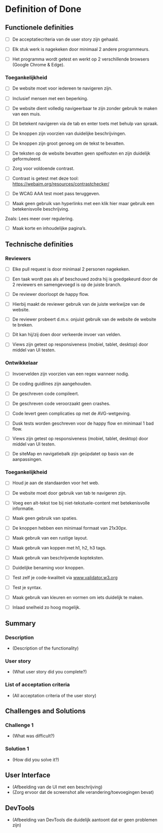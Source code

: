 # Definition of Done

## Functionele definities 

- [ ] De acceptatiecriteria van de user story zijn gehaald. 

- [ ] Elk stuk werk is nagekeken door minimaal 2 andere programmeurs. 

- [ ] Het programma wordt getest en werkt op 2 verschillende browsers (Google Chrome & Edge). 

### Toegankelijkheid 

- [ ] De website moet voor iedereen te navigeren zijn. 

- [ ] Inclusief mensen met een beperking. 

- [ ] De website dient volledig navigeerbaar te zijn zonder gebruik te maken van een muis. 

- [ ] Dit betekent navigeren via de tab en enter toets met behulp van spraak. 

- [ ] De knoppen zijn voorzien van duidelijke beschrijvingen. 

- [ ] De knoppen zijn groot genoeg om de tekst te bevatten. 

- [ ] De teksten op de website bevatten geen spelfouten en zijn duidelijk geformuleerd. 

- [ ] Zorg voor voldoende contrast. 

- [ ] Contrast is getest met deze tool: https://webaim.org/resources/contrastchecker/  

- [ ] De WCAG AAA test moet pass teruggeven. 

- [ ] Maak geen gebruik van hyperlinks met een klik hier maar gebruik een betekenisvolle beschrijving.  

Zoals: Lees meer over regulering. 

- [ ] Maak korte en inhoudelijke pagina’s. 

## Technische definities 

### Reviewers 

- [ ] Elke pull request is door minimaal 2 personen nagekeken. 

- [ ] Een taak wordt pas als af beschouwd zodra hij is goedgekeurd door de 2 reviewers en samengevoegd is op de juiste branch. 

- [ ] De reviewer doorloopt de happy flow. 

- [ ] Hierbij maakt de reviewer gebruik van de juiste werkwijze van de website. 

- [ ] De reviewer probeert d.m.v. onjuist gebruik van de website de website te breken. 

- [ ] Dit kan hij/zij doen door verkeerde invoer van velden. 

- [ ] Views zijn getest op responsiveness (mobiel, tablet, desktop) door middel van UI testen. 

### Ontwikkelaar  

- [ ] Invoervelden zijn voorzien van een regex wanneer nodig. 

- [ ] De coding guidlines zijn aangehouden. 

- [ ] De geschreven code compileert. 

- [ ] De geschreven code veroorzaakt geen crashes. 

- [ ] Code levert geen complicaties op met de AVG-wetgeving. 

- [ ] Dusk tests worden geschreven voor de happy flow en minimaal 1 bad flow. 

- [ ] Views zijn getest op responsiveness (mobiel, tablet, desktop) door middel van UI testen. 

- [ ] De siteMap en navigatiebalk zijn geüpdatet op basis van de aanpassingen. 

### Toegankelijkheid 

- [ ] Houd je aan de standaarden voor het web. 

- [ ] De website moet door gebruik van tab te navigeren zijn. 

- [ ] Voeg een alt-tekst toe bij niet-tekstuele-content met betekenisvolle informatie. 

- [ ] Maak geen gebruik van spaties. 

- [ ] De knoppen hebben een minimaal formaat van 21x30px. 

- [ ] Maak gebruik van een rustige layout. 

- [ ] Maak gebruik van koppen met h1, h2, h3 tags. 

- [ ] Maak gebruik van beschrijvende kopteksten. 

- [ ] Duidelijke benaming voor knoppen. 

- [ ] Test zelf je code-kwaliteit via www.validator.w3.org  

- [ ] Test je syntax. 

- [ ] Maak gebruik van kleuren en vormen om iets duidelijk te maken.   

- [ ] Inlaad snelheid zo hoog mogelijk. 

## Summary

### Description

- (Description of the functionality)

### User story 

- (What user story did you complete?)

### List of acceptation criteria

- (All acceptation criteria of the user story)

## Challenges and Solutions

### Challenge 1

- (What was difficult?)

### Solution 1

- (How did you solve it?)

## User Interface
- (Afbeelding van de UI met een beschrijving)
- (Zorg ervoor dat de screenshot alle verandering/toevoegingen bevat)

## DevTools
- (Afbeelding van DevTools die duidelijk aantoont dat er geen problemen zijn)
